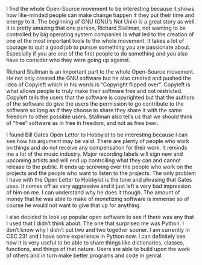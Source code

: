 I find the whole Open-Source movement to be interesting because it shows how like-minded people can make change happen if they put their time and energy to it. The beginning of GNU (GNU’s Not Unix) is a great story as well. It is pretty amazing that one person, Richard Stallman, not wanting to be controlled by big operating system companies is what led to the creation of one of the most important tools to the whole movement. It takes a lot of courage to quit a good job to pursue something you are passionate about. Especially if you are one of the first people to do something and you also have to consider who they were going up against.

Richard Stallman is an important part to the whole Open-Source movement. He not only created the GNU software but he also created and pushed the idea of Copyleft which in his words is “Copyright flipped over”. Copyleft is what allows people to truly make their software free and not restricted. Copyleft tells the users that the software is copyrighted but that the authors of the software do give the users the permission to go contribute to the software so long as if they choose to share they share it with the same freedom to other possible users. Stallman also tells us that we should think of “free” software as in free in freedom, and not as free beer.

I found Bill Gates Open Letter to Hobbyist to be interesting because I can see how his argument may be valid. There are plenty of people who work on things and do not receive any compensation for their work. It reminds me a lot of the music industry. Major recording labels will sign new and upcoming artists and will end up controlling what they can and cannot release to the public. It ends up screwing over the people who work on the projects and the people who want to listen to the projects. The only problem I have with the Open Letter to Hobbyist is the tone and phrasing that Gates uses. It comes off as very aggressive and it just left a very bad impression of him on me. I can understand why he does it though. The amount of money that he was able to make of monetizing software is immense so of course he would not want to give that up for anything.

I also decided to look up popular open software to see if there was any that I used that I didn’t think about. The one that surprised me was Python. I don’t know why I didn’t put two and two together sooner. I am currently in CSC 231 and I have some experience in Python now. I can definitely see how it is very useful to be able to share things like dictionaries, classes, functions, and things of that nature. Users are able to build upon the work of others and in turn make better programs and code in genral.
